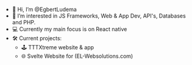 - 👋 Hi, I’m @EgbertLudema
- 👀 I’m interested in JS Frameworks, Web & App Dev, API's, Databases and PHP.
- 💻 Currently my main focus is on React native
- 🛠️ Current projects:
  - 🕹️ TTTXtreme website & app
  - 🌐 Svelte Website for (EL-Websolutions.com)
